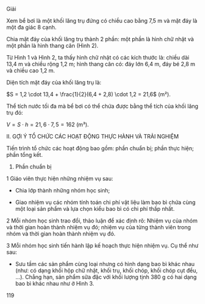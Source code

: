 Giải

Xem bể bơi là một khối lăng trụ đứng có chiều cao bằng 7,5 m và mặt đáy là một đa giác 8 cạnh.

Chia mặt đáy của khối lăng trụ thành 2 phần: một phần là hình chữ nhật và một phần là hình thang cân (Hình 2).

Từ Hình 1 và Hình 2, ta thấy hình chữ nhật có các kích thước là: chiều dài 13,4 m và chiều rộng 1,2 m; hình thang cân có: đáy lớn 6,4 m, đáy bé 2,8 m và chiều cao 1,2 m.

Diện tích mặt đáy của khối lăng trụ là:

$S = 1,2 \cdot 13,4 + \frac{1}{2}(6,4 + 2,8) \cdot 1,2 = 21,6$ (m²).

Thể tích nước tối đa mà bể bơi có thể chứa được bằng thể tích của khối lăng trụ đó:

$V = S \cdot h = 21,6 \cdot 7,5 = 162$ (m³).

II. GỢI Ý TỔ CHỨC CÁC HOẠT ĐỘNG THỰC HÀNH VÀ TRẢI NGHIỆM

Tiến trình tổ chức các hoạt động bao gồm: phần chuẩn bị; phần thực hiện; phần tổng kết.

1. Phần chuẩn bị

1 Giáo viên thực hiện những nhiệm vụ sau:

- Chia lớp thành những nhóm học sinh;

- Giao nhiệm vụ các nhóm tính toán chi phí vật liệu làm bao bì chứa cùng một loại sản phẩm và lựa chọn kiểu bao bì có chi phí thấp nhất.

2 Mỗi nhóm học sinh trao đổi, thảo luận để xác định rõ: Nhiệm vụ của nhóm và thời gian hoàn thành nhiệm vụ đó; nhiệm vụ của từng thành viên trong nhóm và thời gian hoàn thành nhiệm vụ đó.

3 Mỗi nhóm học sinh tiến hành lập kế hoạch thực hiện nhiệm vụ. Cụ thể như sau:

- Sưu tầm các sản phẩm cùng loại nhưng có hình dạng bao bì khác nhau (như: có dạng khối hộp chữ nhật, khối trụ, khối chóp, khối chóp cụt đều, ...). Chẳng hạn, sản phẩm sữa đặc với khối lượng tịnh 380 g có hai dạng bao bì khác nhau như ở Hình 3.

119